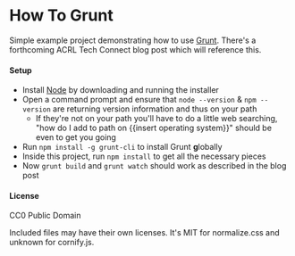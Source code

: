 # How To Grunt

Simple example project demonstrating how to use [Grunt](http://gruntjs.com). There's a forthcoming ACRL Tech Connect blog post which will reference this.

#### Setup

- Install [Node](https://nodejs.org) by downloading and running the installer
- Open a command prompt and ensure that `node --version` & `npm --version` are returning version information and thus on your path
    + If they're not on your path you'll have to do a little web searching, "how do I add to path on {{insert operating system}}" should be even to get you going
- Run `npm install -g grunt-cli` to install Grunt **g**lobally
- Inside this project, run `npm install` to get all the necessary pieces
- Now `grunt build` and `grunt watch` should work as described in the blog post

#### License

CC0 Public Domain

Included files may have their own licenses. It's MIT for normalize.css and unknown for cornify.js.
